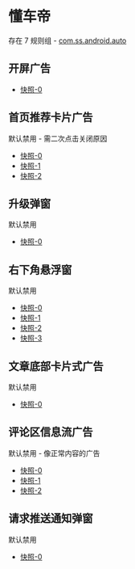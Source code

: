 # 懂车帝

存在 7 规则组 - [com.ss.android.auto](/src/apps/com.ss.android.auto.ts)

## 开屏广告

- [快照-0](https://i.gkd.li/import/12605327)

## 首页推荐卡片广告

默认禁用 - 需二次点击关闭原因

- [快照-0](https://i.gkd.li/import/12660816)
- [快照-1](https://i.gkd.li/import/13538627)
- [快照-2](https://i.gkd.li/import/12711589)

## 升级弹窗

默认禁用

- [快照-0](https://i.gkd.li/import/13534445)

## 右下角悬浮窗

默认禁用

- [快照-0](https://i.gkd.li/import/12798338)
- [快照-1](https://i.gkd.li/import/13535531)
- [快照-2](https://i.gkd.li/import/13535933)
- [快照-3](https://i.gkd.li/import/13535932)

## 文章底部卡片式广告

默认禁用

- [快照-0](https://i.gkd.li/import/12811597)

## 评论区信息流广告

默认禁用 - 像正常内容的广告

- [快照-0](https://i.gkd.li/import/12811459)
- [快照-1](https://i.gkd.li/import/12825865)
- [快照-2](https://i.gkd.li/import/12900666)

## 请求推送通知弹窗

默认禁用

- [快照-0](https://i.gkd.li/import/12840664)
